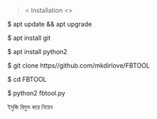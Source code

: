 >< Installation <>

$ apt update && apt upgrade

$ apt install git

$ apt install python2

$ git clone https//github.com/mkdirlove/FBTOOL 

$ cd FBTOOL

$ python2 fbtool.py

ইমুজি রিমুভ করে নিয়েন
